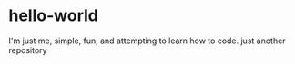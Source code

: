 # hello-world
I'm just me, simple, fun, and attempting to learn how to code.
just another repository
